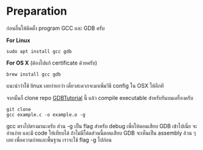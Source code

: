 # Preparation

ก่อนอื่นให้ติดตั้ง program GCC และ GDB ครับ  

__For Linux__
```
sudo apt install gcc gdb
```

__For OS X__ (ต้องไปแก้ certificate ด้วยครับ)
```
brew install gcc gdb
```

แนะนำว่าใช้ linux เลยง่ายกว่า เดี๋ยวสะดวกจะมาเพิ่มวิธี config ใน OSX ให้อีกที  

จากนั้นก็ clone repo [GDBTutorial][GDBTutorial-repo] นี้ แล้ว compile executable สำหรับรันบนเครื่องครับ  

```
git clone
gcc example.c -o example.o -g
```

gcc ตรงไปตรงมานะครับ ส่วน -g เป็น flag สำหรับ debug เพื่อให้ตอนเสียบ GDB เข้าไปเนี่ย จะอ่านง่าย และมี code ให้เทียบได้ ถ้าไม่มีโค้ดส่วนนี้ตอนเสียบ GDB จะเห็นเป็น assembly ล้วน ๆ เลย เพื่อความง่ายและพื้นฐาน เราจะใช้ flag -g ไปก่อน  

[GDBTutorial-repo]: https://github.com/Bankde/GDBTutorial.git
